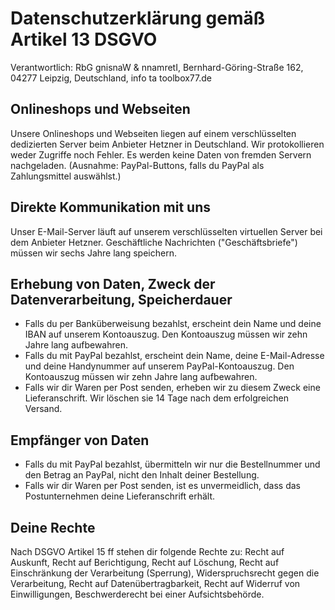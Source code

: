 # Datenschutzerklärung gemäß Artikel 13 DSGVO

Verantwortlich: <span class="ritole">RbG gnisnaW &amp; nnamretI</span>, Bernhard-Göring-Straße 162, 04277 Leipzig, Deutschland, info <span class="ritole">ta</span> toolbox77.de

## Onlineshops und Webseiten

Unsere Onlineshops und Webseiten liegen auf einem verschlüsselten dedizierten Server beim Anbieter Hetzner in Deutschland. Wir protokollieren weder Zugriffe noch Fehler. Es werden keine Daten von fremden Servern nachgeladen. (Ausnahme: PayPal-Buttons, falls du PayPal als Zahlungsmittel auswählst.)

## Direkte Kommunikation mit uns

Unser E-Mail-Server läuft auf unserem verschlüsselten virtuellen Server bei dem Anbieter Hetzner. Geschäftliche Nachrichten ("Geschäftsbriefe") müssen wir sechs Jahre lang speichern.

## Erhebung von Daten, Zweck der Datenverarbeitung, Speicherdauer

* Falls du per Banküberweisung bezahlst, erscheint dein Name und deine IBAN auf unserem Kontoauszug. Den Kontoauszug müssen wir zehn Jahre lang aufbewahren.
* Falls du mit PayPal bezahlst, erscheint dein Name, deine E-Mail-Adresse und deine Handynummer auf unserem PayPal-Kontoauszug. Den Kontoauszug müssen wir zehn Jahre lang aufbewahren.
* Falls wir dir Waren per Post senden, erheben wir zu diesem Zweck eine Lieferanschrift. Wir löschen sie 14&nbsp;Tage nach dem erfolgreichen Versand.

## Empfänger von Daten

* Falls du mit PayPal bezahlst, übermitteln wir nur die Bestellnummer und den Betrag an PayPal, nicht den Inhalt deiner Bestellung.
* Falls wir dir Waren per Post senden, ist es unvermeidlich, dass das Postunternehmen deine Lieferanschrift erhält.

## Deine Rechte

Nach DSGVO Artikel 15 ff stehen dir folgende Rechte zu: Recht auf Auskunft, Recht auf Berichtigung, Recht auf Löschung, Recht auf Einschränkung der Verarbeitung (Sperrung), Widerspruchsrecht gegen die Verarbeitung, Recht auf Datenübertragbarkeit, Recht auf Widerruf von Einwilligungen, Beschwerderecht bei einer Aufsichtsbehörde.
